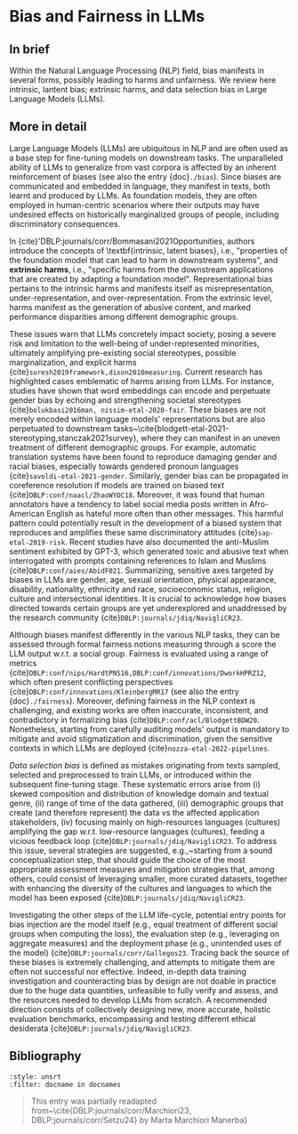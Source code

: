 # Bias and Fairness in LLMs

## In brief

Within the Natural Language Processing (NLP) field, bias manifests in several forms, possibly leading to harms and unfairness. We review here intrinsic, lantent bias; extrinsic harms, and data selection bias in Large Language Models (LLMs).

## More in detail

Large Language Models (LLMs) are ubiquitous in NLP and are often used as a base step for fine-tuning models on downstream tasks. 
The unparalleled ability of LLMs to generalize from vast corpora is affected by an inherent reinforcement of biases (see also the entry {doc}`./bias`). Since biases are communicated and embedded in language, they manifest in texts, both learnt and produced by LLMs.
As foundation models, they are often employed in human-centric scenarios where their outputs may have undesired effects on historically marginalized groups of people, including discriminatory consequences.

In {cite}'DBLP:journals/corr/Bommasani2021Opportunities, authors introduce the concepts of \textbf{intrinsic, latent biases}, i.e., "properties of the foundation model that can lead to harm in downstream systems", and **extrinsic harms**, i.e., "specific harms from the downstream applications that are created by adapting a foundation model". Representational bias pertains to the intrinsic harms and manifests itself as misrepresentation, under-representation, and over-representation. From the extrinsic level, harms manifest as the generation of abusive content, and marked performance disparities among different demographic groups.

These issues warn that LLMs concretely impact society, posing a severe risk and limitation to the well-being of under-represented minorities, ultimately amplifying pre-existing social stereotypes, possible marginalization, and explicit harms {cite}`suresh2019framework,dixon2018measuring`.
Current research has highlighted cases emblematic of harms arising from LLMs. 
For instance, studies have shown that word embeddings can encode and perpetuate gender bias by echoing and strengthening societal stereotypes {cite}`bolukbasi2016man, nissim-etal-2020-fair`.
These biases are not merely encoded within language models' representations but are also perpetuated to downstream tasks~\cite{blodgett-etal-2021-stereotyping,stanczak2021survey}, where they can manifest in an uneven treatment of different demographic groups.
For example, automatic translation systems have been found to reproduce damaging gender and racial biases, especially towards gendered pronoun languages {cite}`savoldi-etal-2021-gender`.
Similarly, gender bias can be propagated in coreference resolution if models are trained on biased text {cite}`DBLP:conf/naacl/ZhaoWYOC18`.
Moreover, it was found that human annotators have a tendency to label social media posts written in Afro-American English as hateful more often than other messages. This harmful pattern could potentially result in the development of a biased system that reproduces and amplifies these same discriminatory attitudes {cite}`sap-etal-2019-risk`.
Recent studies have also documented the anti-Muslim sentiment exhibited by GPT-3, which generated toxic and abusive text when interrogated with prompts containing references to Islam and Muslims {cite}`DBLP:conf/aies/AbidF021`.
Summarizing, sensitive axes targeted by biases in LLMs are gender, age, sexual orientation, physical appearance, disability, nationality, ethnicity and race, socioeconomic status, religion, culture and intersectional identities. It is crucial to acknowledge how biases directed towards certain groups are yet underexplored and unaddressed by the research community {cite}`DBLP:journals/jdiq/NavigliCR23`. 

Although biases manifest differently in the various NLP tasks, they can be assessed through formal fairness notions measuring through a score the LLM output w.r.t. a social group. Fairness is evaluated using a range of metrics {cite}`DBLP:conf/nips/HardtPNS16,DBLP:conf/innovations/DworkHPRZ12`, which often present conflicting perspectives {cite}`DBLP:conf/innovations/KleinbergMR17` (see also the entry {doc}`./fairness`). Moreover, defining fairness in the NLP context is challenging, and existing works are often inaccurate, inconsistent, and contradictory in formalizing bias {cite}`DBLP:conf/acl/BlodgettBDW20`.
Nonetheless, starting from carefully auditing models' output is mandatory to mitigate and avoid stigmatization and discrimination, given the sensitive contexts in which LLMs are deployed {cite}`nozza-etal-2022-pipelines`. 

*Data selection bias* is defined as mistakes originating from texts sampled, selected and preprocessed to train LLMs, or introduced within the subsequent fine-tuning stage. These systematic errors arise from (i) skewed composition and distribution of knowledge domain and textual genre, (ii) range of time of the data gathered, (iii) demographic groups that create (and therefore represent) the data vs the affected application stakeholders, (iv) focusing mainly on high-resources languages (cultures) amplifying the gap w.r.t. low-resource languages (cultures), feeding a vicious feedback loop {cite}`DBLP:journals/jdiq/NavigliCR23`.
To address this issue, several strategies are suggested, e.g.,~starting from a sound conceptualization step, that should guide the choice of the most appropriate assessment measures and mitigation strategies that, among others, could consist of leveraging smaller, more curated datasets, together with enhancing the diversity of the cultures and languages to which the model has been exposed {cite}`DBLP:journals/jdiq/NavigliCR23`.

Investigating the other steps of the LLM life-cycle, potential entry points for bias injection are the model itself (e.g., equal treatment of different social groups when computing the loss), the evaluation step (e.g., leveraging on aggregate measures) and the deployment phase (e.g., unintended uses of the model) {cite}`DBLP:journals/corr/Gallegos23`.
Tracing back the source of these biases is extremely challenging, and attempts to mitigate them are often not successful nor effective. Indeed, in-depth data training investigation and counteracting bias by design are not doable in practice due to the huge data quantities, unfeasible to fully verify and assess, and the resources needed to develop LLMs from scratch. A recommended direction consists of collectively designing new, more accurate, holistic evaluation benchmarks, encompassing and testing different ethical desiderata {cite}`DBLP:journals/jdiq/NavigliCR23`.


## Bibliography

```{bibliography}
:style: unsrt
:filter: docname in docnames
```

> This entry was partially readapted from~\cite{DBLP:journals/corr/Marchiori23, DBLP:journals/corr/Setzu24} by Marta Marchiori Manerba}



